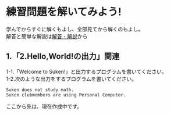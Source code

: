 # 練習問題を解いてみよう!
学んでからすぐに解くもよし、全部見てから解くのもよし。  
解答と簡単な解説は[解答・解説](https://github.com/kg-suken/WelcomeKit/tree/main/cpp/5-PracticeProblem/answers)から
## 1.「2.Hello,World!の出力」関連
1-1.「Welcome to Suken!」と出力するプログラムを書いてください。  
1-2.次のような出力をするプログラムを書いてください。  
```
Suken does not study math.
Suken clubmembers are using Personal Computer.
```
ここから先は、現在作成中です。
